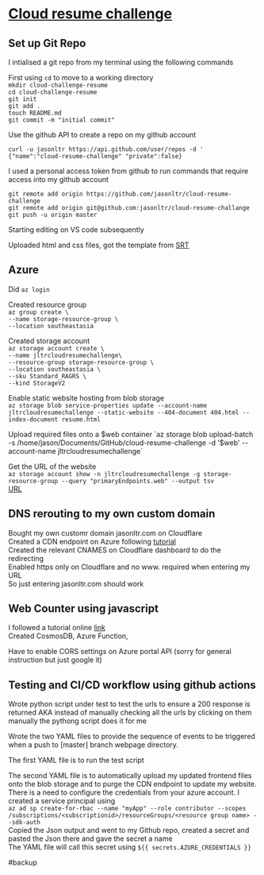 # [Cloud resume challenge](https://cloudresumechallenge.dev/docs/the-challenge/azure/) #

## Set up Git Repo ##
I intialised a git repo from my terminal using the following commands  
  
First using `cd` to move to a working directory  
`mkdir cloud-challenge-resume`  
`cd cloud-challenge-resume`  
`git init`  
`git add .`  
`touch README.md`  
`git commit -m "initial commit"`  
  
Use the github API to create a repo on my github account  
  
`curl -u jasonltr https://api.github.com/user/repos -d '   {"name":"cloud-resume-challenge" "private":false}`  
  
I used a personal access token from github to run commands that require access into my github account  
  
`git remote add origin https://github.com/jasonltr/cloud-resume-challenge`  
`git remote add origin git@github.com:jasonltr/cloud-resume-challange`  
`git push -u origin master`  
  
Starting editing on VS code subsequently  
  
Uploaded html and css files, got the template from [SRT](https://sampleresumetemplate.net/)  
  
## Azure ##  
  
Did `az login`
  
Created resource group  
`az group create \`  
  `--name storage-resource-group \`  
  `--location southeastasia`  
  
Created storage account  
`az storage account create \`  
  `--name jltrcloudresumechallenge\`  
  `--resource-group storage-resource-group \`  
  `--location southeastasia \`  
  `--sku Standard_RAGRS \`  
  `--kind StorageV2`  

Enable static website hosting from blob storage  
`az storage blob service-properties update --account-name jltrcloudresumechallenge --static-website --404-document 404.html --index-document resume.html`  

Upload required files onto a $web container  
`az storage blob upload-batch -s /home/jason/Documents/GitHub/cloud-resume-challenge -d '$web' --account-name jltrcloudresumechallenge`  

Get the URL of the website  
`az storage account show -n jltrcloudresumechallenge -g storage-resource-group --query "primaryEndpoints.web" --output tsv`  
[URL](https://jltrcloudresumechallenge.z23.web.core.windows.net/)  
  
## DNS rerouting to my own custom domain ##  
Bought my own customr domain jasonltr.com on Cloudflare  
Created a CDN endpoint on Azure following [tutorial](https://docs.microsoft.com/en-us/azure/storage/blobs/static-website-content-delivery-network)  
Created the relevant CNAMES on Cloudflare dashboard to do the redirecting  
Enabled https only on Cloudflare and no www. required when entering my URL  
So just entering jasonltr.com should work  

  
## Web Counter using javascript ##  
I followed a tutorial online [link](https://contactmentor.com/build-website-visitor-counter-javascript/)  
Created CosmosDB, Azure Function,


Have to enable CORS settings on Azure portal API (sorry for general instruction but just google it)  
  
## Testing and CI/CD workflow using github actions ##  
Wrote python script under test to test the urls to ensure a 200 response is returned AKA instead of manually checking all the urls by clicking on them manually the pythong script does it for me  
  
Wrote the two YAML files to provide the sequence of events to be triggered when a push to [master] branch webpage directory. 
  
The first YAML file is to run the test script   
  
The second YAML file is to automatically upload my updated frontend files onto the blob storage and to purge the CDN endpoint to update my website.  
There is a need to configure the credentials from your azure account. I created a service principal using  
`az ad sp create-for-rbac --name "myApp" --role contributor --scopes /subscriptions/<subscriptionid>/resourceGroups/<resource group name> --sdk-auth`  
Copied the Json output and went to my Github repo, created a secret and pasted the Json there and gave the secret a name  
The YAML file will call this secret using `${{ secrets.AZURE_CREDENTIALS }}`  

#backup

